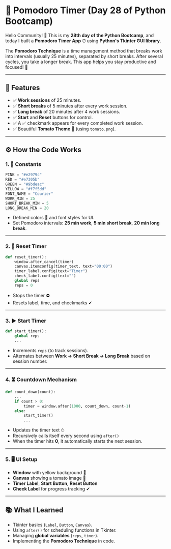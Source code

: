 # 🍅 Pomodoro Timer (Day 28 of Python Bootcamp)

Hello Community! 👋
This is my **28th day of the Python Bootcamp**, and today I built a
**Pomodoro Timer App** ⏰ using **Python's Tkinter GUI library**.

The **Pomodoro Technique** is a time management method that breaks work
into intervals (usually 25 minutes), separated by short breaks. After
several cycles, you take a longer break. This app helps you stay
productive and focused! 💪

------------------------------------------------------------------------

## 📝 Features

-   ✅ **Work sessions** of 25 minutes.
-   ✅ **Short breaks** of 5 minutes after every work session.
-   ✅ **Long break** of 20 minutes after 4 work sessions.
-   ✅ **Start** and **Reset** buttons for control.
-   ✅ A ✅ checkmark appears for every completed work session.
-   ✅ Beautiful **Tomato Theme** 🍅 (using `tomato.png`).

------------------------------------------------------------------------

## ⚙️ How the Code Works

### 1. 🎨 Constants

``` python
PINK = "#e2979c"
RED = "#e7305b"
GREEN = "#9bdeac"
YELLOW = "#f7f5dd"
FONT_NAME = "Courier"
WORK_MIN = 25
SHORT_BREAK_MIN = 5
LONG_BREAK_MIN = 20
```

-   Defined colors 🎨 and font styles for UI.
-   Set Pomodoro intervals: **25 min work**, **5 min short break**, **20
    min long break**.

------------------------------------------------------------------------

### 2. 🔄 Reset Timer

``` python
def reset_timer():
    window.after_cancel(timer)
    canvas.itemconfig(timer_text, text="00:00")
    timer_label.config(text="Timer")
    check_label.config(text="")
    global reps
    reps = 0
```

-   Stops the timer ⛔
-   Resets label, time, and checkmarks ✔

------------------------------------------------------------------------

### 3. ▶️ Start Timer

``` python
def start_timer():
    global reps
    ...
```

-   Increments `reps` (to track sessions).
-   Alternates between **Work → Short Break → Long Break** based on
    session number.

------------------------------------------------------------------------

### 4. ⏳ Countdown Mechanism

``` python
def count_down(count):
    ...
    if count > 0:
        timer = window.after(1000, count_down, count-1)
    else:
        start_timer()
        ...
```

-   Updates the timer text ⏱
-   Recursively calls itself every second using `after()`
-   When the timer hits **0**, it automatically starts the next session.

------------------------------------------------------------------------

### 5. 🖥 UI Setup

-   **Window** with yellow background 🌻
-   **Canvas** showing a tomato image 🍅
-   **Timer Label**, **Start Button**, **Reset Button**
-   **Check Label** for progress tracking ✔

------------------------------------------------------------------------
## 📚 What I Learned

-   Tkinter basics (`Label`, `Button`, `Canvas`).
-   Using `after()` for scheduling functions in Tkinter.
-   Managing **global variables** (`reps`, `timer`).
-   Implementing the **Pomodoro Technique** in code.

